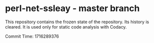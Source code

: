 # perl-net-ssleay - master branch

This repository contains the frozen state of the repository.
Its history is cleared. It is used only for static code
analysis with Codacy.

Commit Time: 1716289376